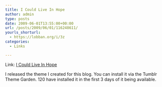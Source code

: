 ```yaml
---
title: I Could Live In Hope
author: admin
type: posts
date: 2009-06-01T13:55:00+00:00
url: /posts/2009/06/01/116248611/
yourls_shorturl:
  - https://lobban.org/i/3z
categories:
  - Links

---
```

Link: [I Could Live In Hope][1]

I released the theme I created for this blog. You can install it via the Tumblr Theme Garden. 120 have installed it in the first 3 days of it being available.

 [1]: http://icouldliveinhope.tumblr.com/